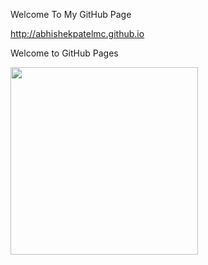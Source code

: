 Welcome To My GitHub Page

http://abhishekpatelmc.github.io

Welcome to GitHub Pages

 <img src="imgages/mypage.jpeg" width="300">

